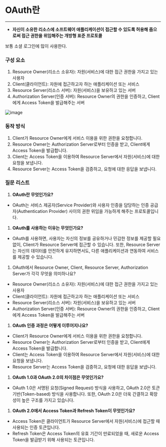 # OAuth란

---

- **자신이 소유한 리소스에 소프트웨어 애플리케이션이 접근할 수 있도록 허용해 줌으로써 접근 권한을 위임해주는 개방형 표준 프로토콜**

보통 소셜 로그인에 많이 사용한다.

### 구성 요소

1. Resource Owner(리소스 소유자): 자원(서비스)에 대한 접근 권한을 가지고 있는 사용자
2. Client(클라이언트): 자원에 접근하고자 하는 애플리케이션 또는 서비스
3. Resource Server(리소스 서버): 자원(서비스)을 보유하고 있는 서버
4. Authorization Server(인증 서버): Resource Owner의 권한을 인증하고, Client에게 Access Token을 발급해주는 서버

![image](https://user-images.githubusercontent.com/103854287/224526724-b148ef13-b092-476c-b16b-b3a5df2f51bc.png)

### 동작 방식

1. Client가 Resource Owner에게 서비스 이용을 위한 권한을 요청합니다.
2. Resource Owner는 Authorization Server로부터 인증을 받고, Client에게 Access Token을 발급합니다.
3. Client는 Access Token을 이용하여 Resource Server에서 자원(서비스)에 대한 요청을 보냅니다.
4. Resource Server는 Access Token을 검증하고, 요청에 대한 응답을 보냅니다.

### 질문 리스트

1. **OAuth란 무엇인가요?**
- OAuth는 서비스 제공자(Service Provider)와 사용자 인증을 담당하는 인증 공급자(Authentication Provider) 사이의 권한 위임을 가능하게 해주는 프로토콜입니다.

1. **OAuth를 사용하는 이유는 무엇인가요?**
- OAuth를 사용하면, 사용자는 자신의 정보를 공유하거나 민감한 정보를 제공할 필요 없이, Client가 Resource Server에 접근할 수 있습니다. 또한, Resource Server는 자신의 데이터를 안전하게 유지하면서도, 다른 애플리케이션과 연동하여 서비스를 제공할 수 있습니다.

1. OAuth에서 Resource Owner, Client, Resource Server, Authorization Server가 각각 무엇을 의미하나요?
- Resource Owner(리소스 소유자): 자원(서비스)에 대한 접근 권한을 가지고 있는 사용자
- Client(클라이언트): 자원에 접근하고자 하는 애플리케이션 또는 서비스
- Resource Server(리소스 서버): 자원(서비스)을 보유하고 있는 서버
- Authorization Server(인증 서버): Resource Owner의 권한을 인증하고, Client에게 Access Token을 발급해주는 서버

1. **OAuth 인증 과정은 어떻게 이루어지나요?**
- Client가 Resource Owner에게 서비스 이용을 위한 권한을 요청합니다.
- Resource Owner는 Authorization Server로부터 인증을 받고, Client에게 Access Token을 발급합니다.
- Client는 Access Token을 이용하여 Resource Server에서 자원(서비스)에 대한 요청을 보냅니다.
- Resource Server는 Access Token을 검증하고, 요청에 대한 응답을 보냅니다.

1. **OAuth 1.0과 OAuth 2.0의 차이점은 무엇인가요?**
- OAuth 1.0은 서명된 요청(Signed Request) 방식을 사용하고, OAuth 2.0은 토큰 기반(Token-based) 방식을 사용합니다. 또한, OAuth 2.0은 더욱 간결하고 확장성이 높은 구조를 가지고 있습니다.

1. **OAuth 2.0에서 Access Token과 Refresh Token이 무엇인가요?**
- Access Token은 클라이언트가 Resource Server에서 자원(서비스)에 접근할 때 사용되는 인증 토큰입니다.
- Refresh Token은 Access Token의 유효 기간이 만료되었을 때, 새로운 Access Token을 발급받기 위해 사용되는 토큰입니다.
